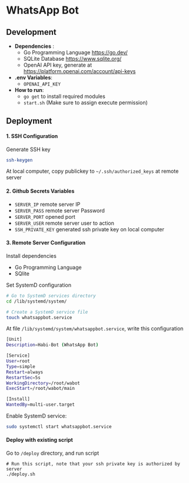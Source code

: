 # WhatsApp Bot

## Development

- **Dependencies** :
  - Go Programming Language https://go.dev/
  - SQLite Database https://www.sqlite.org/
  - OpenAI API key, generate at https://platform.openai.com/account/api-keys
- **.env Variables**:
  - `OPENAI_API_KEY`
- **How to run**:
  - `go get` to install required modules
  - `start.sh` (Make sure to assign execute permission)
 
## Deployment

#### 1. SSH Configuration
Generate SSH key
```sh
ssh-keygen
```
At local computer, copy publickey to `~/.ssh/authorized_keys` at remote server

#### 2. Github Secrets Variables
- `SERVER_IP` remote server IP
- `SERVER_PASS` remote server Password
- `SERVER_PORT` opened port
- `SERVER_USER` remote server user to action
- `SSH_PRIVATE_KEY` generated ssh private key on local computer
  
#### 3. Remote Server Configuration
Install dependencies
- Go Programming Language
- SQlite

Set SystemD configuration
```sh
# Go to SystemD services directory
cd /lib/systemd/system/

# Create a SystemD service file
touch whatsappbot.service
```
At file `/lib/systemd/system/whatsappbot.service`, write this configuration
```sh
[Unit]
Description=Habi-Bot (WhatsApp Bot)

[Service]
User=root
Type=simple
Restart=always
RestartSec=5s
WorkingDirectory=/root/wabot
ExecStart=/root/wabot/main

[Install]
WantedBy=multi-user.target
```

Enable SystemD service:
```sh
sudo systemctl start whatsappbot.service
```

#### Deploy with existing script

Go to `/deploy` directory, and run script

```shell
# Run this script, note that your ssh private key is authorized by server
./deploy.sh
```